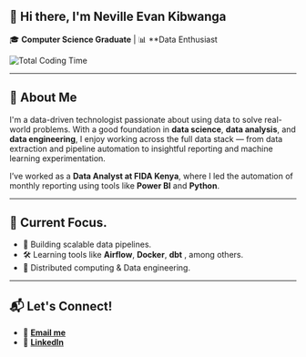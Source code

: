 ## 👋 Hi there, I'm Neville Evan Kibwanga

🎓 **Computer Science Graduate** | 📊 **Data Enthusiast

![Total Coding Time](https://img.shields.io/badge/Total%20Coded-61hrs%2048mins-blue?style=flat-square&logo=wakatime)

<!--START_SECTION:waka-->
<!--END_SECTION:waka-->

---

## 🚀 About Me

I'm a data-driven technologist passionate about using data to solve real-world problems. With a good foundation in **data science**, **data analysis**, and **data engineering**, I enjoy working across the full data stack — from data extraction and pipeline automation to insightful reporting and machine learning experimentation.

I’ve worked as a **Data Analyst at FIDA Kenya**, where I led the automation of monthly reporting using tools like **Power BI** and **Python**.

---

## 🧠 Current Focus.

- 🔧 Building scalable data pipelines.
- 🛠️ Learning tools like **Airflow**, **Docker**, **dbt** , among others.
- 🔭 Distributed computing & Data engineering.


---

## 📬 Let's Connect!

- 📧 [**Email me**](nkibwanga@gmail.com)
- 💼 [**LinkedIn**](https://www.linkedin.com/in/neville-evan-0047a1244)

